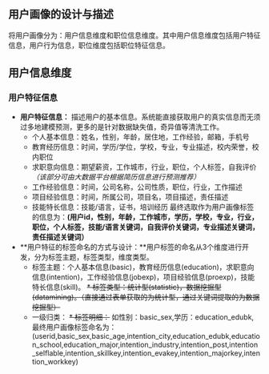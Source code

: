 ## 用户画像的设计与描述  
将用户画像分为：用户信息维度和职位信息维度。其中用户信息维度包括用户特征信息，用户行为信息，职位维度包括职位特征信息。
## 用户信息维度  
### 用户特征信息
* **用户特征信息：** 描述用户的基本信息。系统能直接获取用户的真实信息而无须过多地建模预测，更多的是针对数据缺失值，奇异值等清洗工作。  
  * 个人基本信息：姓名，性别，年龄，居住地，工作经验，邮箱，手机号  
  * 教育经历信息：时间，学历/学位，学校，专业，专业描述，校内荣誉，校内职位  
  * 求职意向信息：期望薪资，工作城市，行业，职位，个人标签，自我评价  *（该部分可由大数据平台根据简历信息进行预测推荐）*  
  * 工作经验信息：时间，公司名称，公司性质，职位，行业，工作描述  
  * 项目经验信息：时间，所属公司，项目名，项目描述，责任描述  
  * 技能特长信息：技能/语言，证书，培训经历
最终选取作为用户画像标签的信息为：**(用户id，性别，年龄，工作城市，学历，学校，专业，行业，职位，个人标签，技能/语言关键词，自我评价关键词，专业描述关键词，责任描述关键词）**  
* **用户特征的标签命名的方式与设计：**用户标签的命名从3个维度进行开发，分为标签主题，标签类型，维度类型。
  * 标签主题：个人基本信息(basic)，教育经历信息(education)，求职意向信息(intention)，工作经验信息(jobexp)，项目经验信息(proexp)，技能特长信息(skill)。
  ~~* 标签类型：统计型(statistic)，数据挖掘型(datamining)。（直接通过表单获取的为统计型，通过关键词提取的为数据挖掘型）~~
  * 一级归类：
  ~~* 标签明细：~~
  如性别：basic_sex,学历：education_edubk,
最终用户画像标签命名为：(userid,basic_sex,basic_age,intention_city,education_edubk,education_school,education_major,intention_industry,intention_post,intention_selflable,intention_skillkey,intention_evakey,intention_majorkey,intention_workkey)
